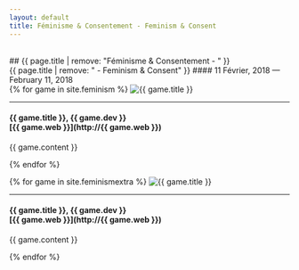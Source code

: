 ```yaml
---
layout: default
title: Féminisme & Consentement - Feminism & Consent
---
```


<section id="games" class="container-fluid content-section text-center bg-lightblue" markdown="1">
<br>
## {{ page.title | remove: "Féminisme & Consentement - " }} <br> {{ page.title | remove: " - Feminism & Consent" }}
#### 11 Février, 2018 — February 11, 2018
<br>
</section>

<div class="text-justify" markdown="1">
{% for game in site.feminism %}
<img src="/img/{{ game.tag }}/{{ game.img }}" alt="{{ game.title }}" class="img-responsive; {{ game.dir }}">

---

#### {{ game.title }}, {{ game.dev }}<br>[{{ game.web }}](http://{{ game.web }})
{{ game.content }}

{% endfor %}

{% for game in site.feminismextra %}
<img src="/img/{{ game.tag }}/{{ game.img }}" alt="{{ game.title }}" class="img-responsive; {{ game.dir }}">

---

#### {{ game.title }}, {{ game.dev }}<br>[{{ game.web }}](http://{{ game.web }})
{{ game.content }}

{% endfor %}
</div>

